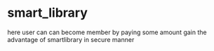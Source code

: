 # smart_library
here user can can become member by paying some amount gain the advantage of smartlibrary in secure manner
